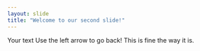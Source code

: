 ```yaml
---
layout: slide
title: "Welcome to our second slide!"
---
```

Your text
Use the left arrow to go back!
This is fine the way it is.
